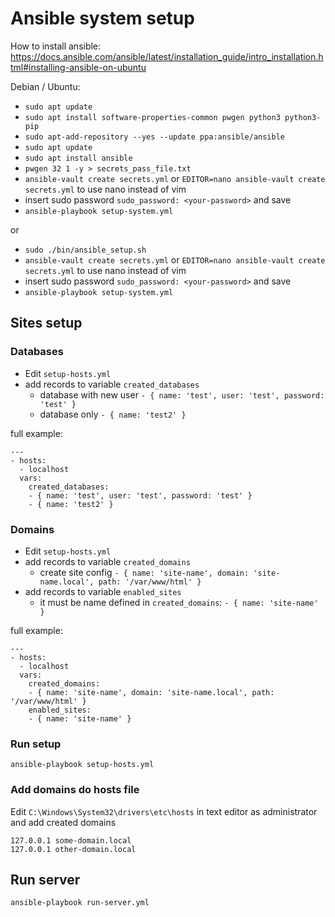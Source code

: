 # Ansible system setup
How to install ansible: https://docs.ansible.com/ansible/latest/installation_guide/intro_installation.html#installing-ansible-on-ubuntu

Debian / Ubuntu:  
* `sudo apt update`  
* `sudo apt install software-properties-common pwgen python3 python3-pip`  
* `sudo apt-add-repository --yes --update ppa:ansible/ansible`  
* `sudo apt update`  
* `sudo apt install ansible`  
* `pwgen 32 1 -y > secrets_pass_file.txt`  
* `ansible-vault create secrets.yml` or `EDITOR=nano ansible-vault create secrets.yml` to use nano instead of vim  
* insert sudo password `sudo_password: <your-password>` and save  
* `ansible-playbook setup-system.yml`

or 
* `sudo ./bin/ansible_setup.sh`
* `ansible-vault create secrets.yml` or `EDITOR=nano ansible-vault create secrets.yml` to use nano instead of vim  
* insert sudo password `sudo_password: <your-password>` and save  
* `ansible-playbook setup-system.yml`

## Sites setup

### Databases
* Edit `setup-hosts.yml`
* add records to variable `created_databases`
  * database with new user `- { name: 'test', user: 'test', password: 'test' }`
  * database only `- { name: 'test2' }`

full example:
```
---
- hosts:
  - localhost
  vars:
    created_databases:
    - { name: 'test', user: 'test', password: 'test' }
    - { name: 'test2' }
```
### Domains
* Edit `setup-hosts.yml`
* add records to variable `created_domains`
  * create site config `- { name: 'site-name', domain: 'site-name.local', path: '/var/www/html' }`
* add records to variable `enabled_sites`
  * it must be name defined in `created_domains`: `- { name: 'site-name' }`

full example:
```
---
- hosts:
  - localhost
  vars:
    created_domains:
    - { name: 'site-name', domain: 'site-name.local', path: '/var/www/html' }
    enabled_sites:
    - { name: 'site-name' }
```

### Run setup
`ansible-playbook setup-hosts.yml`

### Add domains do hosts file
Edit `C:\Windows\System32\drivers\etc\hosts` in text editor as administrator and add created domains
```
127.0.0.1 some-domain.local
127.0.0.1 other-domain.local
```

## Run server
`ansible-playbook run-server.yml`
